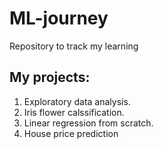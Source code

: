 # ML-journey 

Repository to track my learning

## My projects:

1. Exploratory data analysis.
2. Iris flower calssification.
3. Linear regression from scratch.
4. House price prediction